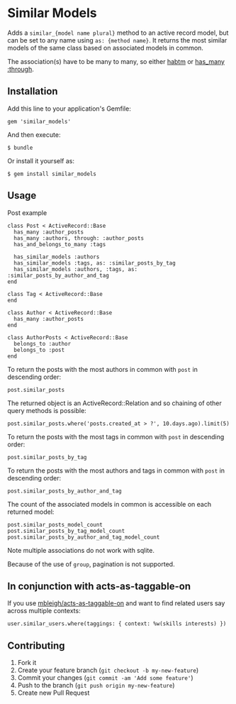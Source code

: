 # Similar Models

Adds a `similar_{model name plural}` method to an active record model, but can be set to any name using `as: {method name}`. It returns the most similar models of the same class based on associated models in common.

The association(s) have to be many to many, so either [habtm](http://guides.rubyonrails.org/association_basics.html#the-has-and-belongs-to-many-association) or [has_many :through](http://guides.rubyonrails.org/association_basics.html#the-has-many-through-association).

## Installation

Add this line to your application's Gemfile:

    gem 'similar_models'

And then execute:

    $ bundle

Or install it yourself as:

    $ gem install similar_models

## Usage

Post example

    class Post < ActiveRecord::Base
      has_many :author_posts
      has_many :authors, through: :author_posts
      has_and_belongs_to_many :tags

      has_similar_models :authors
      has_similar_models :tags, as: :similar_posts_by_tag
      has_similar_models :authors, :tags, as: :similar_posts_by_author_and_tag
    end

    class Tag < ActiveRecord::Base
    end

    class Author < ActiveRecord::Base
      has_many :author_posts
    end

    class AuthorPosts < ActiveRecord::Base
      belongs_to :author
      belongs_to :post
    end

To return the posts with the most authors in common with `post` in descending order:

    post.similar_posts

The returned object is an ActiveRecord::Relation and so chaining of other query methods is possible:

    post.similar_posts.where('posts.created_at > ?', 10.days.ago).limit(5)

To return the posts with the most tags in common with `post` in descending order:

    post.similar_posts_by_tag

To return the posts with the most authors and tags in common with `post` in descending order:

    post.similar_posts_by_author_and_tag

The count of the associated models in common is accessible on each returned model:

    post.similar_posts_model_count
    post.similar_posts_by_tag_model_count
    post.similar_posts_by_author_and_tag_model_count

Note multiple associations do not work with sqlite.

Because of the use of `group`, pagination is not supported.

## In conjunction with acts-as-taggable-on

If you use [mbleigh/acts-as-taggable-on](https://github.com/mbleigh/acts-as-taggable-on/#usage) and want to find related users say across multiple contexts:

    user.similar_users.where(taggings: { context: %w(skills interests) })

## Contributing

1. Fork it
2. Create your feature branch (`git checkout -b my-new-feature`)
3. Commit your changes (`git commit -am 'Add some feature'`)
4. Push to the branch (`git push origin my-new-feature`)
5. Create new Pull Request
